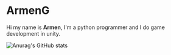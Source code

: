 <h1> ArmenG </h1>

Hi my name is <b>Armen</b>, I'm a python programmer and I do game development in unity.

![Anurag's GitHub stats](https://github-readme-stats.vercel.app/api?username=ArmenG888&show_icons=true&theme=radical)
